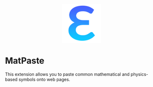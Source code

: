 <p align="center">
  <img width="128" src="assets/logo.png">
</p>

# MatPaste
This extension allows you to paste common mathematical and physics-based symbols onto web pages.
